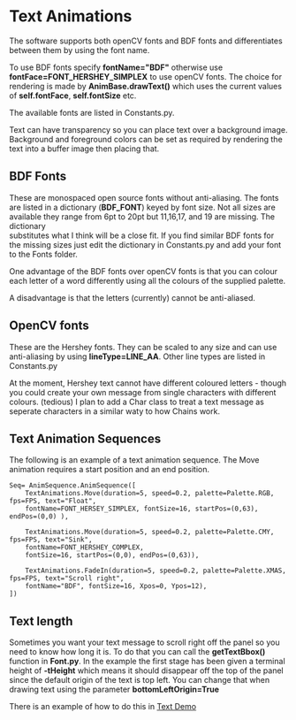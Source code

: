 # Text Animations

The software supports both openCV fonts and BDF fonts and differentiates between them by using the font name.

To use BDF fonts specify **fontName="BDF"** otherwise use **fontFace=FONT_HERSHEY_SIMPLEX** to use openCV fonts. The 
choice for rendering is made by **AnimBase.drawText()** which uses the current values of **self.fontFace**, **self.fontSize**
 etc.

The available fonts are listed in Constants.py.

Text can have transparency so you can place text over a background image. Background and foreground colors can be set
 as required by rendering the text into a buffer image then placing that.

## BDF Fonts

These are monospaced open source fonts without anti-aliasing. The fonts are listed in a dictionary (**BDF_FONT**) keyed by font size. 
Not all sizes are available they range from 6pt to 20pt but 11,16,17, and 19 are missing. The dictionary  
substitutes what I think will be a close fit. If you find similar BDF fonts for the missing sizes just edit the dictionary in 
Constants.py and add your font to the Fonts folder.

One advantage of the BDF fonts over openCV fonts is that you can colour each letter of a word differently using all 
the colours of the supplied palette.

A disadvantage is that the letters (currently) cannot be anti-aliased.

## OpenCV fonts

These are the Hershey fonts. They can be scaled to any size and can use anti-aliasing by using **lineType=LINE_AA**. 
Other line types are listed in Constants.py

At the moment, Hershey text cannot have different coloured letters - though you could create your own message from 
single characters with different colours. (tedious) I plan to add a Char class to treat a text message
 as seperate characters in a similar waty to how Chains work.

## Text Animation Sequences

The following is an example of a text animation sequence. The Move animation requires a start position and an end 
position.

    
    Seq= AnimSequence.AnimSequence([
        TextAnimations.Move(duration=5, speed=0.2, palette=Palette.RGB, fps=FPS, text="Float", 
        fontName=FONT_HERSEY_SIMPLEX, fontSize=16, startPos=(0,63), endPos=(0,0) ),  
        
        TextAnimations.Move(duration=5, speed=0.2, palette=Palette.CMY, fps=FPS, text="Sink",  
        fontName=FONT_HERSHEY_COMPLEX,
        fontSize=16, startPos=(0,0), endPos=(0,63)),  
        
        TextAnimations.FadeIn(duration=5, speed=0.2, palette=Palette.XMAS, fps=FPS, text="Scroll right", 
        fontName="BDF", fontSize=16, Xpos=0, Ypos=12),  
    ])

## Text length

Sometimes you want your text message to scroll right off the panel so you need to know how long it is. To do that you
 can call the **getTextBbox()** function in **Font.py**. In the example the first stage has been given a terminal 
 height of **-tHeight** which means it should disappear off the top of the panel since the default origin of the text is 
 top left. You can change that when drawing text using the parameter **bottomLeftOrigin=True**
 
There is an example of how to do this in [Text Demo](./Examples/TextDemo.py)
 
 
